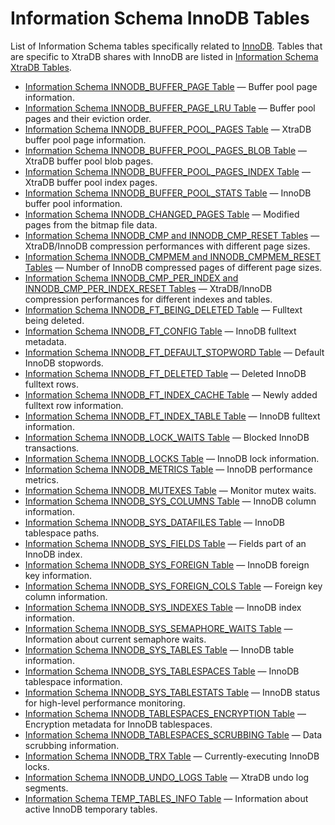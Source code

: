 # Information Schema InnoDB Tables

List of Information Schema tables specifically related to [InnoDB](/columns-storage-engines-and-plugins/storage-engines/innodb). Tables that are specific to XtraDB shares with InnoDB are listed in [Information Schema XtraDB Tables](/sql-statements-structure/sql-statements/administrative-sql-statements/system-tables/information-schema/information-schema-tables/information-schema-xtradb-tables).

- [Information Schema INNODB_BUFFER_PAGE Table](/kb/en/library/documentation/sql-statements-structure/sql-statements/administrative-sql-statements/system-tables/information-schema/information-schema-tables/information-schema-innodb-tables/information-schema-innodb_buffer_page-table/) — Buffer pool page information.
- [Information Schema INNODB_BUFFER_PAGE_LRU Table](/kb/en/library/documentation/sql-statements-structure/sql-statements/administrative-sql-statements/system-tables/information-schema/information-schema-tables/information-schema-innodb-tables/information-schema-innodb_buffer_page_lru-table/) — Buffer pool pages and their eviction order.
- [Information Schema INNODB_BUFFER_POOL_PAGES Table](/kb/en/library/documentation/sql-statements-structure/sql-statements/administrative-sql-statements/system-tables/information-schema/information-schema-tables/information-schema-innodb-tables/information-schema-innodb_buffer_pool_pages-table/) — XtraDB buffer pool page information.
- [Information Schema INNODB_BUFFER_POOL_PAGES_BLOB Table](/kb/en/library/documentation/sql-statements-structure/sql-statements/administrative-sql-statements/system-tables/information-schema/information-schema-tables/information-schema-innodb-tables/information-schema-innodb_buffer_pool_pages_blob-table/) — XtraDB buffer pool blob pages.
- [Information Schema INNODB_BUFFER_POOL_PAGES_INDEX Table](/kb/en/library/documentation/sql-statements-structure/sql-statements/administrative-sql-statements/system-tables/information-schema/information-schema-tables/information-schema-innodb-tables/information-schema-innodb_buffer_pool_pages_index-table/) — XtraDB buffer pool index pages.
- [Information Schema INNODB_BUFFER_POOL_STATS Table](/kb/en/library/documentation/sql-statements-structure/sql-statements/administrative-sql-statements/system-tables/information-schema/information-schema-tables/information-schema-innodb-tables/information-schema-innodb_buffer_pool_stats-table/) — InnoDB buffer pool information.
- [Information Schema INNODB_CHANGED_PAGES Table](/kb/en/library/documentation/sql-statements-structure/sql-statements/administrative-sql-statements/system-tables/information-schema/information-schema-tables/information-schema-innodb-tables/information-schema-innodb_changed_pages-table/) — Modified pages from the bitmap file data.
- [Information Schema INNODB_CMP and INNODB_CMP_RESET Tables](/kb/en/library/documentation/sql-statements-structure/sql-statements/administrative-sql-statements/system-tables/information-schema/information-schema-tables/information-schema-innodb-tables/information-schema-innodb_cmp-and-innodb_cmp_reset-tables/) — XtraDB/InnoDB compression performances with different page sizes.
- [Information Schema INNODB_CMPMEM and INNODB_CMPMEM_RESET Tables](/kb/en/library/documentation/sql-statements-structure/sql-statements/administrative-sql-statements/system-tables/information-schema/information-schema-tables/information-schema-innodb-tables/information-schema-innodb_cmpmem-and-innodb_cmpmem_reset-tables/) — Number of InnoDB compressed pages of different page sizes.
- [Information Schema INNODB_CMP_PER_INDEX and INNODB_CMP_PER_INDEX_RESET Tables](/kb/en/library/documentation/sql-statements-structure/sql-statements/administrative-sql-statements/system-tables/information-schema/information-schema-tables/information-schema-innodb-tables/information-schema-innodb-tables-information-schema-innodb_cmp_per_index-an/) — XtraDB/InnoDB compression performances for different indexes and tables.
- [Information Schema INNODB_FT_BEING_DELETED Table](/kb/en/library/documentation/sql-statements-structure/sql-statements/administrative-sql-statements/system-tables/information-schema/information-schema-tables/information-schema-innodb-tables/information-schema-innodb_ft_being_deleted-table/) — Fulltext being deleted.
- [Information Schema INNODB_FT_CONFIG Table](/kb/en/library/documentation/sql-statements-structure/sql-statements/administrative-sql-statements/system-tables/information-schema/information-schema-tables/information-schema-innodb-tables/information-schema-innodb_ft_config-table/) — InnoDB fulltext metadata.
- [Information Schema INNODB_FT_DEFAULT_STOPWORD Table](/kb/en/library/documentation/sql-statements-structure/sql-statements/administrative-sql-statements/system-tables/information-schema/information-schema-tables/information-schema-innodb-tables/information-schema-innodb_ft_default_stopword-table/) — Default InnoDB stopwords.
- [Information Schema INNODB_FT_DELETED Table](/kb/en/library/documentation/sql-statements-structure/sql-statements/administrative-sql-statements/system-tables/information-schema/information-schema-tables/information-schema-innodb-tables/information-schema-innodb_ft_deleted-table/) — Deleted InnoDB fulltext rows.
- [Information Schema INNODB_FT_INDEX_CACHE Table](/kb/en/library/documentation/sql-statements-structure/sql-statements/administrative-sql-statements/system-tables/information-schema/information-schema-tables/information-schema-innodb-tables/information-schema-innodb_ft_index_cache-table/) — Newly added fulltext row information.
- [Information Schema INNODB_FT_INDEX_TABLE Table](/kb/en/library/documentation/sql-statements-structure/sql-statements/administrative-sql-statements/system-tables/information-schema/information-schema-tables/information-schema-innodb-tables/information-schema-innodb_ft_index_table-table/) — InnoDB fulltext information.
- [Information Schema INNODB_LOCK_WAITS Table](/kb/en/library/documentation/sql-statements-structure/sql-statements/administrative-sql-statements/system-tables/information-schema/information-schema-tables/information-schema-innodb-tables/information-schema-innodb_lock_waits-table/) — Blocked InnoDB transactions.
- [Information Schema INNODB_LOCKS Table](/kb/en/library/documentation/sql-statements-structure/sql-statements/administrative-sql-statements/system-tables/information-schema/information-schema-tables/information-schema-innodb-tables/information-schema-innodb_locks-table/) — InnoDB lock information.
- [Information Schema INNODB_METRICS Table](/kb/en/library/documentation/sql-statements-structure/sql-statements/administrative-sql-statements/system-tables/information-schema/information-schema-tables/information-schema-innodb-tables/information-schema-innodb_metrics-table/) — InnoDB performance metrics.
- [Information Schema INNODB_MUTEXES Table](/kb/en/library/documentation/sql-statements-structure/sql-statements/administrative-sql-statements/system-tables/information-schema/information-schema-tables/information-schema-innodb-tables/information-schema-innodb_mutexes-table/) — Monitor mutex waits.
- [Information Schema INNODB_SYS_COLUMNS Table](/kb/en/library/documentation/sql-statements-structure/sql-statements/administrative-sql-statements/system-tables/information-schema/information-schema-tables/information-schema-innodb-tables/information-schema-innodb_sys_columns-table/) — InnoDB column information.
- [Information Schema INNODB_SYS_DATAFILES Table](/kb/en/library/documentation/sql-statements-structure/sql-statements/administrative-sql-statements/system-tables/information-schema/information-schema-tables/information-schema-innodb-tables/information-schema-innodb_sys_datafiles-table/) — InnoDB tablespace paths.
- [Information Schema INNODB_SYS_FIELDS Table](/kb/en/library/documentation/sql-statements-structure/sql-statements/administrative-sql-statements/system-tables/information-schema/information-schema-tables/information-schema-innodb-tables/information-schema-innodb_sys_fields-table/) — Fields part of an InnoDB index.
- [Information Schema INNODB_SYS_FOREIGN Table](/kb/en/library/documentation/sql-statements-structure/sql-statements/administrative-sql-statements/system-tables/information-schema/information-schema-tables/information-schema-innodb-tables/information-schema-innodb_sys_foreign-table/) — InnoDB foreign key information.
- [Information Schema INNODB_SYS_FOREIGN_COLS Table](/kb/en/library/documentation/sql-statements-structure/sql-statements/administrative-sql-statements/system-tables/information-schema/information-schema-tables/information-schema-innodb-tables/information-schema-innodb_sys_foreign_cols-table/) — Foreign key column information.
- [Information Schema INNODB_SYS_INDEXES Table](/kb/en/library/documentation/sql-statements-structure/sql-statements/administrative-sql-statements/system-tables/information-schema/information-schema-tables/information-schema-innodb-tables/information-schema-innodb_sys_indexes-table/) — InnoDB index information.
- [Information Schema INNODB_SYS_SEMAPHORE_WAITS Table](/kb/en/library/documentation/sql-statements-structure/sql-statements/administrative-sql-statements/system-tables/information-schema/information-schema-tables/information-schema-innodb-tables/information-schema-innodb_sys_semaphore_waits-table/) — Information about current semaphore waits.
- [Information Schema INNODB_SYS_TABLES Table](/kb/en/library/documentation/sql-statements-structure/sql-statements/administrative-sql-statements/system-tables/information-schema/information-schema-tables/information-schema-innodb-tables/information-schema-innodb_sys_tables-table/) — InnoDB table information.
- [Information Schema INNODB_SYS_TABLESPACES Table](/kb/en/library/documentation/sql-statements-structure/sql-statements/administrative-sql-statements/system-tables/information-schema/information-schema-tables/information-schema-innodb-tables/information-schema-innodb_sys_tablespaces-table/) — InnoDB tablespace information.
- [Information Schema INNODB_SYS_TABLESTATS Table](/kb/en/library/documentation/sql-statements-structure/sql-statements/administrative-sql-statements/system-tables/information-schema/information-schema-tables/information-schema-innodb-tables/information-schema-innodb_sys_tablestats-table/) — InnoDB status for high-level performance monitoring.
- [Information Schema INNODB_TABLESPACES_ENCRYPTION Table](/kb/en/library/documentation/sql-statements-structure/sql-statements/administrative-sql-statements/system-tables/information-schema/information-schema-tables/information-schema-innodb-tables/information-schema-innodb_tablespaces_encryption-table/) — Encryption metadata for InnoDB tablespaces.
- [Information Schema INNODB_TABLESPACES_SCRUBBING Table](/kb/en/library/documentation/sql-statements-structure/sql-statements/administrative-sql-statements/system-tables/information-schema/information-schema-tables/information-schema-innodb-tables/information-schema-innodb_tablespaces_scrubbing-table/) — Data scrubbing information.
- [Information Schema INNODB_TRX Table](/kb/en/library/documentation/sql-statements-structure/sql-statements/administrative-sql-statements/system-tables/information-schema/information-schema-tables/information-schema-innodb-tables/information-schema-innodb_trx-table/) — Currently-executing InnoDB locks.
- [Information Schema INNODB_UNDO_LOGS Table](/sql-statements-structure/sql-statements/administrative-sql-statements/system-tables/information-schema/information-schema-tables/information-schema-innodb-tables/information-schema-innodb_undo_logs-table/) — XtraDB undo log segments.
- [Information Schema TEMP_TABLES_INFO Table](/sql-statements-structure/sql-statements/administrative-sql-statements/system-tables/information-schema/information-schema-tables/information-schema-innodb-tables/information-schema-temp_tables_info-table/) — Information about active InnoDB temporary tables.